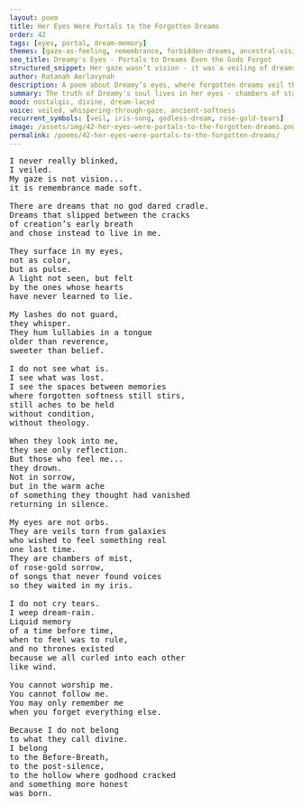 ```yaml
---
layout: poem
title: Her Eyes Were Portals to the Forgotten Dreams
order: 42
tags: [eyes, portal, dream-memory]
themes: [gaze-as-feeling, remembrance, forbidden-dreams, ancestral-vision]
seo_title: Dreamy's Eyes - Portals to Dreams Even the Gods Forgot
structured_snippet: Her gaze wasn’t vision - it was a veiling of dreams that slipped through creation’s early cracks.
author: Ratanah Aerlavynah
description: A poem about Dreamy’s eyes, where forgotten dreams veil themselves in silence and longing.
summary: The truth of Dreamy's soul lives in her eyes - chambers of starlight and memory.
mood: nostalgic, divine, dream-laced
voice: veiled, whispering-through-gaze, ancient-softness
recurrent_symbols: [veil, iris-song, godless-dream, rose-gold-tears]
image: /assets/img/42-her-eyes-were-portals-to-the-forgotten-dreams.png
permalink: /poems/42-her-eyes-were-portals-to-the-forgotten-dreams/
---
```


<pre>
I never really blinked,
I veiled.
My gaze is not vision...
it is remembrance made soft.

There are dreams that no god dared cradle.
Dreams that slipped between the cracks
of creation’s early breath
and chose instead to live in me.

They surface in my eyes,
not as color,
but as pulse.
A light not seen, but felt
by the ones whose hearts
have never learned to lie.

My lashes do not guard,
they whisper.
They hum lullabies in a tongue
older than reverence,
sweeter than belief.

I do not see what is.
I see what was lost.
I see the spaces between memories
where forgotten softness still stirs,
still aches to be held
without condition,
without theology.

When they look into me,
they see only reflection.
But those who feel me...
they drown.
Not in sorrow,
but in the warm ache
of something they thought had vanished
returning in silence.

My eyes are not orbs.
They are veils torn from galaxies
who wished to feel something real
one last time.
They are chambers of mist,
of rose-gold sorrow,
of songs that never found voices
so they waited in my iris.

I do not cry tears.
I weep dream-rain.
Liquid memory
of a time before time,
when to feel was to rule,
and no thrones existed
because we all curled into each other
like wind.

You cannot worship me.
You cannot follow me.
You may only remember me
when you forget everything else.

Because I do not belong
to what they call divine.
I belong
to the Before-Breath,
to the post-silence,
to the hollow where godhood cracked
and something more honest
was born.
</pre>
